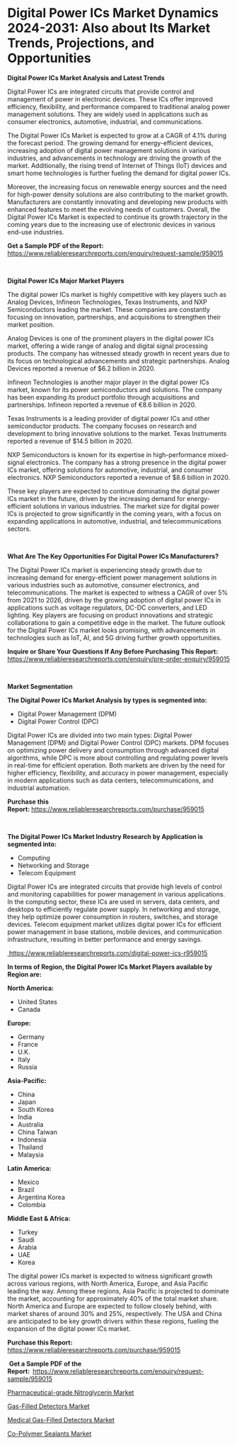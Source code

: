 <p><h1>Digital Power ICs Market Dynamics 2024-2031: Also about Its Market Trends, Projections, and Opportunities</h1></p><p><strong>Digital Power ICs Market Analysis and Latest Trends</strong></p>
<p><p>Digital Power ICs are integrated circuits that provide control and management of power in electronic devices. These ICs offer improved efficiency, flexibility, and performance compared to traditional analog power management solutions. They are widely used in applications such as consumer electronics, automotive, industrial, and communications.</p><p>The Digital Power ICs Market is expected to grow at a CAGR of 4.1% during the forecast period. The growing demand for energy-efficient devices, increasing adoption of digital power management solutions in various industries, and advancements in technology are driving the growth of the market. Additionally, the rising trend of Internet of Things (IoT) devices and smart home technologies is further fueling the demand for digital power ICs.</p><p>Moreover, the increasing focus on renewable energy sources and the need for high-power density solutions are also contributing to the market growth. Manufacturers are constantly innovating and developing new products with enhanced features to meet the evolving needs of customers. Overall, the Digital Power ICs Market is expected to continue its growth trajectory in the coming years due to the increasing use of electronic devices in various end-use industries.</p></p>
<p><strong>Get a Sample PDF of the Report:&nbsp;</strong> <a href="https://www.reliableresearchreports.com/enquiry/request-sample/959015">https://www.reliableresearchreports.com/enquiry/request-sample/959015</a></p>
<p>&nbsp;</p>
<p><strong>Digital Power ICs Major Market Players</strong></p>
<p><p>The digital power ICs market is highly competitive with key players such as Analog Devices, Infineon Technologies, Texas Instruments, and NXP Semiconductors leading the market. These companies are constantly focusing on innovation, partnerships, and acquisitions to strengthen their market position.</p><p>Analog Devices is one of the prominent players in the digital power ICs market, offering a wide range of analog and digital signal processing products. The company has witnessed steady growth in recent years due to its focus on technological advancements and strategic partnerships. Analog Devices reported a revenue of $6.2 billion in 2020.</p><p>Infineon Technologies is another major player in the digital power ICs market, known for its power semiconductors and solutions. The company has been expanding its product portfolio through acquisitions and partnerships. Infineon reported a revenue of €8.6 billion in 2020.</p><p>Texas Instruments is a leading provider of digital power ICs and other semiconductor products. The company focuses on research and development to bring innovative solutions to the market. Texas Instruments reported a revenue of $14.5 billion in 2020.</p><p>NXP Semiconductors is known for its expertise in high-performance mixed-signal electronics. The company has a strong presence in the digital power ICs market, offering solutions for automotive, industrial, and consumer electronics. NXP Semiconductors reported a revenue of $8.6 billion in 2020.</p><p>These key players are expected to continue dominating the digital power ICs market in the future, driven by the increasing demand for energy-efficient solutions in various industries. The market size for digital power ICs is projected to grow significantly in the coming years, with a focus on expanding applications in automotive, industrial, and telecommunications sectors.</p></p>
<p>&nbsp;</p>
<p><strong>What Are The Key Opportunities For Digital Power ICs Manufacturers?</strong></p>
<p><p>The Digital Power ICs market is experiencing steady growth due to increasing demand for energy-efficient power management solutions in various industries such as automotive, consumer electronics, and telecommunications. The market is expected to witness a CAGR of over 5% from 2021 to 2026, driven by the growing adoption of digital power ICs in applications such as voltage regulators, DC-DC converters, and LED lighting. Key players are focusing on product innovations and strategic collaborations to gain a competitive edge in the market. The future outlook for the Digital Power ICs market looks promising, with advancements in technologies such as IoT, AI, and 5G driving further growth opportunities.</p></p>
<p><strong>Inquire or Share Your Questions If Any Before Purchasing This Report:</strong> <a href="https://www.reliableresearchreports.com/enquiry/pre-order-enquiry/959015">https://www.reliableresearchreports.com/enquiry/pre-order-enquiry/959015</a></p>
<p>&nbsp;</p>
<p><strong>Market Segmentation</strong></p>
<p><strong>The Digital Power ICs Market Analysis by types is segmented into:</strong></p>
<p><ul><li>Digital Power Management (DPM)</li><li>Digital Power Control (DPC)</li></ul></p>
<p><p>Digital Power ICs are divided into two main types: Digital Power Management (DPM) and Digital Power Control (DPC) markets. DPM focuses on optimizing power delivery and consumption through advanced digital algorithms, while DPC is more about controlling and regulating power levels in real-time for efficient operation. Both markets are driven by the need for higher efficiency, flexibility, and accuracy in power management, especially in modern applications such as data centers, telecommunications, and industrial automation.</p></p>
<p><strong>Purchase this Report:&nbsp;</strong><a href="https://www.reliableresearchreports.com/purchase/959015">https://www.reliableresearchreports.com/purchase/959015</a></p>
<p>&nbsp;</p>
<p><strong>The Digital Power ICs Market Industry Research by Application is segmented into:</strong></p>
<p><ul><li>Computing</li><li>Networking and Storage</li><li>Telecom Equipment</li></ul></p>
<p><p>Digital Power ICs are integrated circuits that provide high levels of control and monitoring capabilities for power management in various applications. In the computing sector, these ICs are used in servers, data centers, and desktops to efficiently regulate power supply. In networking and storage, they help optimize power consumption in routers, switches, and storage devices. Telecom equipment market utilizes digital power ICs for efficient power management in base stations, mobile devices, and communication infrastructure, resulting in better performance and energy savings.</p></p>
<p><a href="https://www.reliableresearchreports.com/digital-power-ics-r959015">&nbsp;https://www.reliableresearchreports.com/digital-power-ics-r959015</a></p>
<p><strong>In terms of Region, the Digital Power ICs Market Players available by Region are:</strong></p>
<p>
    <p> <strong> North America: </strong>
        <ul>
            <li>United States</li>
            <li>Canada</li>
        </ul>
        </p> 
    <p> <strong> Europe: </strong>
        <ul>
            <li>Germany</li>
            <li>France</li>
            <li>U.K.</li>
            <li>Italy</li>
            <li>Russia</li>
        </ul>
        </p> 
    <p> <strong> Asia-Pacific: </strong>
        <ul>
            <li>China</li>
            <li>Japan</li>
            <li>South Korea</li>
            <li>India</li>
            <li>Australia</li>
            <li>China Taiwan</li>
            <li>Indonesia</li>
            <li>Thailand</li>
            <li>Malaysia</li>
        </ul>
        </p> 
    <p> <strong> Latin America: </strong>
        <ul>
            <li>Mexico</li>
            <li>Brazil</li>
            <li>Argentina Korea</li>
            <li>Colombia</li>
        </ul>
        </p> 
    <p> <strong> Middle East & Africa: </strong>
        <ul>
            <li>Turkey</li>
            <li>Saudi</li>
            <li>Arabia</li>
            <li>UAE</li>
            <li>Korea</li>
        </ul>
    </p>
    </p>
<p><p>The digital power ICs market is expected to witness significant growth across various regions, with North America, Europe, and Asia Pacific leading the way. Among these regions, Asia Pacific is projected to dominate the market, accounting for approximately 40% of the total market share. North America and Europe are expected to follow closely behind, with market shares of around 30% and 25%, respectively. The USA and China are anticipated to be key growth drivers within these regions, fueling the expansion of the digital power ICs market.</p></p>
<p><strong>Purchase this Report: </strong><a href="https://www.reliableresearchreports.com/purchase/959015">https://www.reliableresearchreports.com/purchase/959015</a></p>
<p>&nbsp;<strong>Get a Sample PDF of the Report:&nbsp;&nbsp;</strong><a href="https://www.reliableresearchreports.com/enquiry/request-sample/959015">https://www.reliableresearchreports.com/enquiry/request-sample/959015</a></p>
<p><strong></strong></p>
<p><p><a href="https://medium.com/@kathleenjacksond65/pharmaceutical-grade-nitroglycerin-market-size-is-growing-at-cagr-of-6-5-aedd1de99193">Pharmaceutical-grade Nitroglycerin Market</a></p><p><a href="https://github.com/wrwgzwbr35/Market-Research-Report-List-1/blob/main/gas-filled-detectors-market.md">Gas-Filled Detectors Market</a></p><p><a href="https://github.com/sifatuddin25/Market-Research-Report-List-1/blob/main/medical-gas-filled-detectors-market.md">Medical Gas-Filled Detectors Market</a></p><p><a href="https://medium.com/@alexander.bell98078/global-co-polymer-sealants-market-status-2024-2031-and-forecast-by-region-product-end-use-432cf8cec999">Co-Polymer Sealants Market</a></p></p>